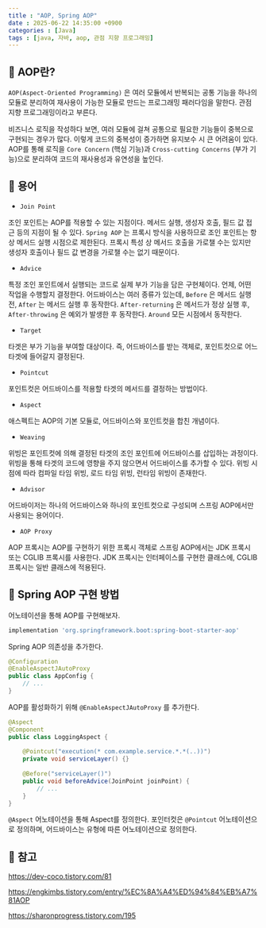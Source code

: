 ```yaml
---
title : "AOP, Spring AOP"
date : 2025-06-22 14:35:00 +0900
categories : [Java]
tags : [java, 자바, aop, 관점 지향 프로그래밍]
---
```


## 📌 AOP란?

`AOP(Aspect-Oriented Programming)` 은 여러 모듈에서 반복되는 공통 기능을 하나의 모듈로 분리하여 재사용이 가능한 모듈로 만드는 프로그래밍 패러다임을 말한다. 관점 지향 프로그래밍이라고 부른다. 

비즈니스 로직을 작성하다 보면, 여러 모듈에 걸쳐 공통으로 필요한 기능들이 중복으로 구현되는 경우가 많다. 이렇게 코드의 중복성이 증가하면 유지보수 시 큰 어려움이 있다. AOP를 통해 로직을 `Core Concern` (핵심 기능)과 `Cross-cutting Concerns` (부가 기능)으로 분리하여 코드의 재사용성과 유연성을 높인다.

## 📌 용어

- `Join Point`

조인 포인트는 AOP를 적용할 수 있는 지점이다. 메서드 실행, 생성자 호출, 필드 값 접근 등의 지점이 될 수 있다. `Spring AOP` 는 프록시 방식을 사용하므로 조인 포인트는 항상 메서드 실행 시점으로 제한된다. 프록시 특성 상 메서드 호출을 가로챌 수는 있지만 생성자 호출이나 필드 값 변경을 가로챌 수는 없기 때문이다.

- `Advice`

특정 조인 포인트에서 실행되는 코드로 실제 부가 기능을 담은 구현체이다. 언제, 어떤 작업을 수행할지 결정한다. 어드바이스는 여러 종류가 있는데, `Before` 은 메서드 실행 전, `After` 는 메서드 실행 후 동작한다. `After-returning` 은 메서드가 정상 실행 후, `After-throwing` 은 예외가 발생한 후 동작한다. `Around` 모든 시점에서 동작한다.

- `Target`

타겟은 부가 기능을 부여할 대상이다. 즉, 어드바이스를 받는 객체로, 포인트컷으로 어느 타겟에 들어갈지 결정된다.

- `Pointcut`

포인트컷은 어드바이스를 적용할 타겟의 메서드를 결정하는 방법이다. 

- `Aspect`

애스펙트는 AOP의 기본 모듈로, 어드바이스와 포인트컷을 합친 개념이다.

- `Weaving`

위빙은 포인트컷에 의해 결정된 타겟의 조인 포인트에 어드바이스를 삽입하는 과정이다. 위빙을 통해 타겟의 코드에 영향을 주지 않으면서 어드바이스를 추가할 수 있다. 위빙 시점에 따라 컴파일 타임 위빙, 로드 타임 위빙, 런타임 위빙이 존재한다.

- `Advisor`

어드바이저는 하나의 어드바이스와 하나의 포인트컷으로 구성되며 스프링 AOP에서만 사용되는 용어이다.

- `AOP Proxy`

AOP 프록시는 AOP를 구현하기 위한 프록시 객체로 스프링 AOP에서는 JDK 프록시 또는 CGLIB 프록시를 사용한다. JDK 프록시는 인터페이스를 구현한 클래스에, CGLIB 프록시는 일반 클래스에 적용된다.

## 📌 Spring AOP 구현 방법

어노테이션을 통해 AOP를 구현해보자.

```groovy
implementation 'org.springframework.boot:spring-boot-starter-aop'
```

Spring AOP 의존성을 추가한다.

```java
@Configuration
@EnableAspectJAutoProxy
public class AppConfig {
    // ...
}
```

AOP를 활성화하기 위해 `@EnableAspectJAutoProxy` 를 추가한다.

```java
@Aspect
@Component
public class LoggingAspect {
    
    @Pointcut("execution(* com.example.service.*.*(..))")
    private void serviceLayer() {}
    
    @Before("serviceLayer()")
    public void beforeAdvice(JoinPoint joinPoint) {
        // ...
    }
}

```

`@Aspect` 어노테이션을 통해 Aspect를 정의한다. 포인터컷은 `@Pointcut` 어노테이션으로 정의하며, 어드바이스는 유형에 따른 어노테이션으로 정의한다.

## 📌 참고

https://dev-coco.tistory.com/81

https://engkimbs.tistory.com/entry/%EC%8A%A4%ED%94%84%EB%A7%81AOP

https://sharonprogress.tistory.com/195